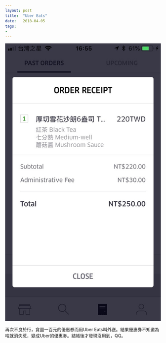 ```yaml
---
layout: post
title:  "Uber Eats"
date:   2018-04-05
tags:
- 
---
```

![Uber Eats receipt](/assets/media/2018-04-05-Uber-Eats-receipt.jpg)

再次不良於行，貪圖一百元的優惠券而用Uber Eats叫外送。結果優惠券不知道為啥就消失惹，變成Uber的優惠券。結帳後才發現沒用到，QQ。